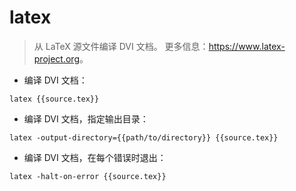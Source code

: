 # latex

> 从 LaTeX 源文件编译 DVI 文档。
> 更多信息：<https://www.latex-project.org>。

- 编译 DVI 文档：

`latex {{source.tex}}`

- 编译 DVI 文档，指定输出目录：

`latex -output-directory={{path/to/directory}} {{source.tex}}`

- 编译 DVI 文档，在每个错误时退出：

`latex -halt-on-error {{source.tex}}`